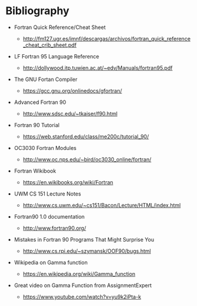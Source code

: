 # Bibliography

* Fortran Quick Reference/Cheat Sheet
     * http://fm127.ugr.es/imnf/descargas/archivos/fortran_quick_reference_cheat_crib_sheet.pdf
     
* LF Fortran 95 Language Reference 
    * http://dollywood.itp.tuwien.ac.at/~edv/Manuals/fortran95.pdf
    
* The GNU Fortan Compiler
    * https://gcc.gnu.org/onlinedocs/gfortran/
    
* Advanced Fortran 90
    * http://www.sdsc.edu/~tkaiser/f90.html

* Fortran 90 Tutorial
    * https://web.stanford.edu/class/me200c/tutorial_90/
    
* OC3030 Fortran Modules
    * http://www.oc.nps.edu/~bird/oc3030_online/fortran/

* Fortran Wikibook
    * https://en.wikibooks.org/wiki/Fortran
    
* UWM CS 151 Lecture Notes
    * http://www.cs.uwm.edu/~cs151/Bacon/Lecture/HTML/index.html
    
* Fortran90 1.0 documentation
    * http://www.fortran90.org/
    
* Mistakes in Fortran 90 Programs That Might Surprise You
    * http://www.cs.rpi.edu/~szymansk/OOF90/bugs.html
    
* Wikipedia on Gamma function
    * https://en.wikipedia.org/wiki/Gamma_function
    
* Great video on Gamma Function from AssignmentExpert
    * https://www.youtube.com/watch?v=yu9k2iPta-k

